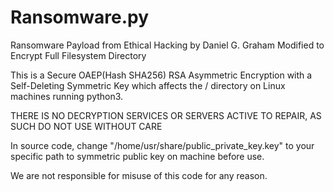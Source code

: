 # Ransomware.py
Ransomware Payload from Ethical Hacking by Daniel G. Graham Modified to Encrypt Full Filesystem Directory

This is a Secure OAEP(Hash SHA256) RSA Asymmetric Encryption with a Self-Deleting Symmetric Key which 
affects the / directory on Linux machines running python3.

THERE IS NO DECRYPTION SERVICES OR SERVERS ACTIVE TO REPAIR, AS SUCH
DO NOT USE WITHOUT CARE

In source code, change "/home/usr/share/public_private_key.key" to your specific path to symmetric public key
on machine before use.

We are not responsible for misuse of this code for any reason.

